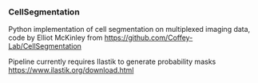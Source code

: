 ### CellSegmentation

Python implementation of cell segmentation on multiplexed imaging data, code by Elliot McKinley from https://github.com/Coffey-Lab/CellSegmentation

Pipeline currently requires Ilastik to generate probability masks https://www.ilastik.org/download.html